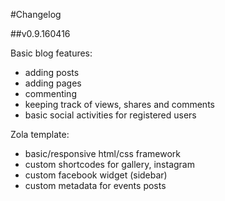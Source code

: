 #Changelog

##v0.9.160416

Basic blog features:

*   adding posts
*   adding pages
*   commenting
*   keeping track of views, shares and comments
*   basic social activities for registered users

Zola template:

*   basic/responsive html/css framework
*   custom shortcodes for gallery, instagram
*   custom facebook widget (sidebar)
*   custom metadata for events posts
